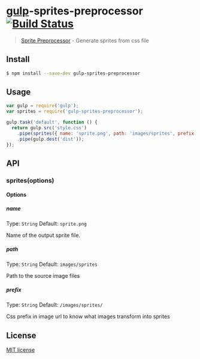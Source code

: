 # [gulp](http://gulpjs.com)-sprites-preprocessor [![Build Status](https://travis-ci.org/madebysource/gulp-sprites-preprocessor.svg?branch=master)](https://travis-ci.org/madebysource/gulp-sprites-preprocessor)

> [Sprite Preprocessor](https://github.com/madebysource/sprite-preprocessor) - Generate sprites from css file

## Install

```sh
$ npm install --save-dev gulp-sprites-preprocessor
```


## Usage

```js
var gulp = require('gulp');
var sprites = require('gulp-sprites-preprocessor');

gulp.task('default', function () {
  return gulp.src('style.css')
    .pipe(sprites({ name: 'sprite.png', path: 'images/sprites', prefix: '/images/sprites/' }))
    .pipe(gulp.dest('dist'));
});
```

## API

### sprites(options)

#### Options

##### name

Type: `String`
Default: `sprite.png`

Name of the output sprite file.

##### path

Type: `String`
Default: `images/sprites`

Path to the source image files

##### prefix

Type: `String`
Default: `/images/sprites/`

Css prefix in image url to know what images transform into sprites

## License

[MIT license](http://opensource.org/licenses/mit-license.php)

